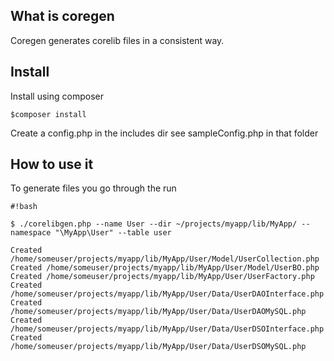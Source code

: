 ## What is coregen

Coregen generates corelib files in a consistent way.


## Install

Install using composer

```
$composer install
```

Create a config.php in the includes dir see sampleConfig.php in that folder

## How to use it

To generate files you go through the  run 


```
#!bash

$ ./corelibgen.php --name User --dir ~/projects/myapp/lib/MyApp/ --namespace "\MyApp\User" --table user

Created /home/someuser/projects/myapp/lib/MyApp/User/Model/UserCollection.php
Created /home/someuser/projects/myapp/lib/MyApp/User/Model/UserBO.php
Created /home/someuser/projects/myapp/lib/MyApp/User/UserFactory.php
Created /home/someuser/projects/myapp/lib/MyApp/User/Data/UserDAOInterface.php
Created /home/someuser/projects/myapp/lib/MyApp/User/Data/UserDAOMySQL.php
Created /home/someuser/projects/myapp/lib/MyApp/User/Data/UserDSOInterface.php
Created /home/someuser/projects/myapp/lib/MyApp/User/Data/UserDSOMySQL.php

 ```